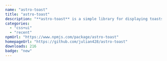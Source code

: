```yaml
---
name: "astro-toast"
title: "astro-toast"
description: "**astro-toast** is a simple library for displaying toasts on your website."
categories:
  - "css+ui"
  - "recent"
npmUrl: "https://www.npmjs.com/package/astro-toast"
homepageUrl: "https://github.com/julian428/astro-toast"
downloads: 216
badge: "new"
---
```


